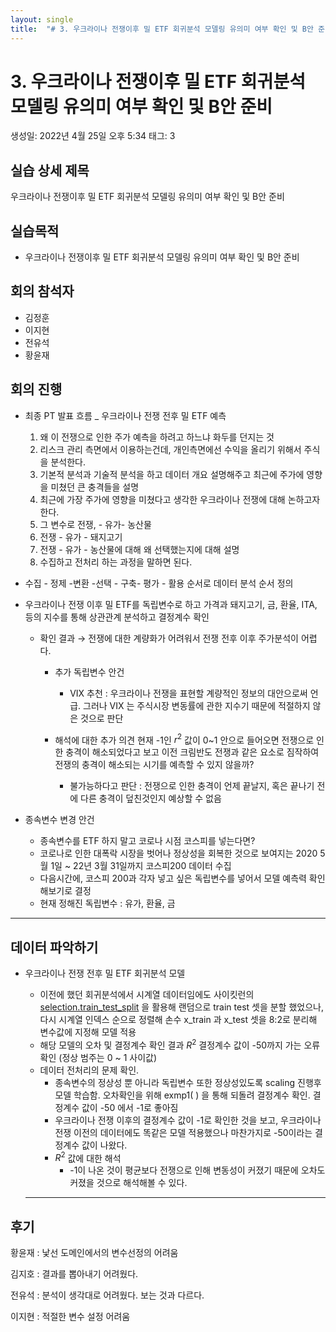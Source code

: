 ```yaml
---
layout: single
title:  "# 3. 우크라이나 전쟁이후 밀 ETF 회귀분석 모델링 유의미 여부 확인 및 B안 준비"
---
```





# 3. 우크라이나 전쟁이후 밀 ETF 회귀분석 모델링 유의미 여부 확인 및 B안 준비

생성일: 2022년 4월 25일 오후 5:34
태그: 3

## 실습 상세 제목

우크라이나 전쟁이후 밀 ETF 회귀분석 모델링 유의미 여부 확인 및 B안 준비 

## 실습목적

- 우크라이나 전쟁이후 밀 ETF 회귀분석 모델링 유의미 여부 확인 및 B안 준비

## 회의 참석자

- 김정훈
- 이지현
- 전유석
- 황윤재

## 회의 진행

- 최종 PT 발표 흐름 _ 우크라이나 전쟁 전후 밀 ETF 예측
    1. 왜 이 전쟁으로 인한 주가 예측을 하려고 하느냐 화두를 던지는 것
    2. 리스크 관리 측면에서 이용하는건데, 개인측면에선 수익을 올리기 위해서 주식을 분석한다. 
    3. 기본적 분석과 기술적 분석을 하고 데이터 개요 설명해주고 최근에 주가에 영향을 미쳤던 큰 충격들을 설명 
    4. 최근에 가장 주가에 영향을 미쳤다고 생각한 우크라이나 전쟁에 대해 논하고자 한다. 
    5. 그 변수로 전쟁, - 유가- 농산물 
    6. 전쟁 - 유가 - 돼지고기 
    7. 전쟁 - 유가 - 농산물에 대해 왜 선택했는지에 대해 설명 
    8. 수집하고 전처리 하는 과정을 말하면 된다. 
    
- 수집 - 정제 -변환 -선택 - 구축- 평가 - 활용 순서로 데이터 분석 순서 정의

- 우크라이나 전쟁 이후 밀 ETF를 독립변수로 하고 가격과 돼지고기, 금, 환율, ITA, 등의 지수를 통해 상관관계 분석하고 결정계수 확인
    - 확인 결과 → 전쟁에 대한 계량화가 어려워서 전쟁 전후 이후 주가분석이 어렵다.
        - 추가 독립변수 안건
            - VIX 추천 : 우크라이나 전쟁을 표현할 계량적인 정보의 대안으로써 언급.
            그러나 VIX 는 주식시장 변동률에 관한 지수기 때문에 적절하지 않은 것으로 판단
            
        - 해석에 대한 추가 의견
        현재 -1인  $r^2$ 값이 0~1 안으로 들어오면 전쟁으로 인한 충격이 해소되었다고 보고 이전 크림반도 전쟁과 같은 요소로 짐작하여 전쟁의 충격이 해소되는 시기를 예측할 수 있지 않을까?
            - 불가능하다고 판단 : 전쟁으로 인한 충격이 언제 끝날지, 혹은 끝나기 전에 다른 충격이 덮친것인지 예상할 수 없음
            
- 종속변수 변경 안건
    - 종속변수를 ETF 하지 말고 코로나 시점 코스피를 넣는다면?
    - 코로나로 인한 대폭락 시장을 벗어나 정상성을 회복한 것으로 보여지는 2020 5월 1일 ~ 22년 3월 31일까지 코스피200 데이터 수집
    - 다음시간에, 코스피 200과 각자 넣고 싶은 독립변수를 넣어서 모델 예측력 확인해보기로 결정
    - 현재 정해진 독립변수 : 유가, 환율, 금
    

---

## 데이터 파악하기

- 우크라이나 전쟁 전후 밀 ETF 회귀분석 모델
    - 이전에 했던 회귀분석에서 시계열 데이터임에도 사이킷런의 [selection.train_test_split](http://scikit-learn.org/stable/modules/generated/sklearn.model_selection.train_test_split.html) 을 활용해 랜덤으로 train test 셋을 분할 했었으나, 
     다시 시계열 인덱스 순으로 정렬해 손수 x_train 과 x_test 셋을 8:2로 분리해 변수값에 지정해 모델 적용
    - 해당 모델의 오차 및 결정계수 확인 결과 $R^2$ 결정계수 값이 -50까지 가는 오류 확인 (정상 범주는 0 ~ 1 사이값)
    - 데이터 전처리의 문제 확인.
        - 종속변수의 정상성 뿐 아니라 독립변수 또한 정상성있도록 scaling 진행후 모델 학습함. 오차확인을 위해 exmp1( ) 을 통해 되돌려 결정계수 확인. 결정계수 값이 -50 에서 -1로 좋아짐
        - 우크라이나 전쟁 이후의 결정계수 값이 -1로 확인한 것을 보고, 우크라이나 전쟁 이전의 데이터에도 똑같은 모델 적용했으나 마찬가지로 -50이라는 결정계수 값이 나왔다.
        - $R^2$ 값에 대한 해석
            - -1이 나온 것이 평균보다 전쟁으로 인해 변동성이 커졌기 때문에 오차도 커졌을 것으로 해석해볼 수 있다.
            
        
    
    ---
    

## 후기

황윤재 : 낯선 도메인에서의 변수선정의 어려움 

김지호 : 결과를 뽑아내기 어려웠다. 

전유석 : 분석이 생각대로 어려웠다. 보는 것과 다르다. 

이지현 :  적절한 변수 설정 어려움

